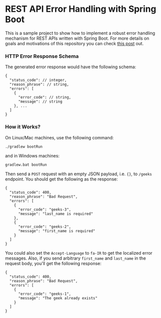 # REST API Error Handling with Spring Boot
This is a sample project to show how to implement a robust error handling mechanism for REST APIs written with Spring Boot.
For more details on goals and motivations of this repository you can check [this post][blog-post-rest] out.

### HTTP Error Response Schema
The generated error response would have the following schema:

    {
      "status_code": // integer,
      "reason_phrase": // string,
      "errors": [
        {
          "error_code": // string,
          "message": // string
        }, ...
      ]
    }

### How it Works?
On Linux/Mac machines, use the following command:

    ./gradlew bootRun

and in Windows machines:

    gradlew.bat bootRun

Then send a `POST` request with an empty JSON payload, i.e. `{}`, to `/geeks` endpoint. You should get the following as the response:

    {
      "status_code": 400,
      "reason_phrase": "Bad Request",
      "errors": [
        {
          "error_code": "geeks-3",
          "message": "last_name is required"
        },
        {
          "error_code": "geeks-2",
          "message": "first_name is required"
        }
      ]
    }
You could also set the `Accept-Language` to `fa-IR` to get the localized error messages. Also, if you send arbitrary `first_name`
and `last_name` in the request body, you'll get the following response:

    {
      "status_code": 400,
      "reason_phrase": "Bad Request",
      "errors": [
        {
          "error_code": "geeks-1",
          "message": "The geek already exists"
        }
      ]
    }


[blog-post-rest]: https://alidg.me/blog/2016/9/24/rest-api-error-handling
